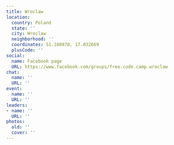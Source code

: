 ```yaml
---
title: Wroclaw
location:
  country: Poland
  state: ''
  city: Wroclaw
  neighborhood: ''
  coordinates: 51.108978, 17.032669
  plusCode: ''
social:
  name: Facebook page
  URL: https://www.facebook.com/groups/free.code.camp.wroclaw
chat:
  name: ''
  URL: ''
event:
  name: ''
  URL: ''
leaders:
- name: ''
  URL: ''
photos:
  old: ''
  cover: ''
---
```

